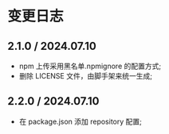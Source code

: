 # 变更日志

## 2.1.0 / 2024.07.10

- npm 上传采用黑名单.npmignore 的配置方式;
- 删除 LICENSE 文件，由脚手架来统一生成;

## 2.2.0 / 2024.07.10

- 在 package.json 添加 repository 配置;
